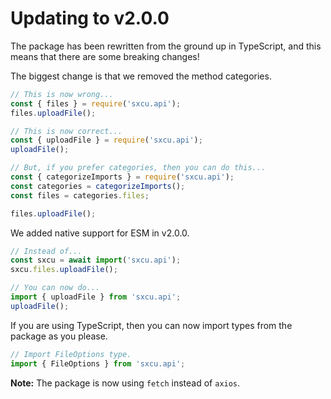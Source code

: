 # Updating to v2.0.0

The package has been rewritten from the ground up in TypeScript, and this means that there are some breaking changes!

The biggest change is that we removed the method categories.

```js
// This is now wrong...
const { files } = require('sxcu.api');
files.uploadFile();

// This is now correct...
const { uploadFile } = require('sxcu.api');
uploadFile();

// But, if you prefer categories, then you can do this...
const { categorizeImports } = require('sxcu.api');
const categories = categorizeImports();
const files = categories.files;

files.uploadFile();
```

We added native support for ESM in v2.0.0.

```js
// Instead of...
const sxcu = await import('sxcu.api');
sxcu.files.uploadFile();

// You can now do...
import { uploadFile } from 'sxcu.api';
uploadFile();
```

If you are using TypeScript, then you can now import types from the package as you please.

```ts
// Import FileOptions type.
import { FileOptions } from 'sxcu.api';
```

**Note:** The package is now using `fetch` instead of `axios`.
